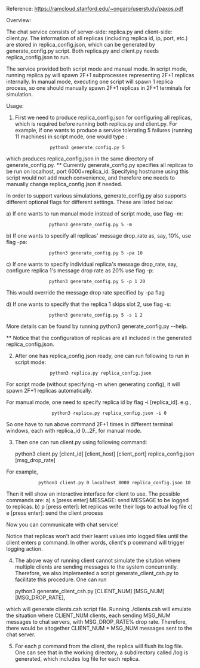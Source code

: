 Reference: https://ramcloud.stanford.edu/~ongaro/userstudy/paxos.pdf


Overview:

The chat service consists of server-side: replica.py and client-side: client.py.
The information of all replicas (including replica id, ip, port, etc.) are stored
in replica_config.json, which can be generated by generate_config.py script. 
Both replica.py and client.py needs replica_config.json to run.

The service provided both script mode and manual mode. In script mode, running
replica.py will spawn 2F+1 subprocesses representing 2F+1 replicas internally.
In manual mode, executing one script will spawn 1 replica process, so one should
manually spawn 2F+1 replicas in 2F+1 terminals for simulation.


Usage:

1. First we need to produce replica_config.json for configuring all replicas,
which is required before running both replica.py and client.py.
For example, if one wants to produce a service tolerating 5 failures (running
11 machines) in script mode, one would type :

                    python3 generate_config.py 5

which produces replica_config.json in the same directory of generate_config.py.
** Currently generate_config.py specifies all replicas to be run on localhost,
port 6000+replica_id. Specifying hostname using this script would not add much
convenience, and therefore one needs to manually change replica_config.json if needed.

In order to support various simulations, generate_config.py also supports 
different optional flags for different settings. These are listed below:

a) If one wants to run manual mode instead of script mode, use flag -m:
                    
                    python3 generate_config.py 5 -m

b) If one wants to specify all replicas' message drop_rate as, say, 10%, use flag -pa:

                    python3 generate_config.py 5 -pa 10

c) If one wants to specify individual replica's message drop_rate, say, configure
replica 1's message drop rate as 20% use flag -p:

                    python3 generate_config.py 5 -p 1 20 

This would override the message drop rate specified by -pa flag

d) If one wants to specify that the replica 1 skips slot 2, use flag -s:
            
                    python3 generate_config.py 5 -s 1 2 

More details can be found by running python3 generate_config.py --help.

** Notice that the configuration of replicas are all included in the generated replica_config.json.


2. After one has replica_config.json ready, one can run following to run in script mode:

                    python3 replica.py replica_config.json

For script mode (without specifying -m when generating config), it will spawn 2F+1 replicas automatically.

For manual mode, one need to specify replica id by flag -i [replica_id]. e.g.,
                    
                     python3 replica.py replica_config.json -i 0

So one have to run above command 2F+1 times in different terminal windows, each with
replica_id 0...2F, for manual mode.


3. Then one can run client.py using following command:
    
    python3 client.py [client_id] [client_host] [client_port] replica_config.json [msg_drop_rate]

For example,
    
                python3 client.py 0 localhost 8000 replica_config.json 10

Then it will show an interactive interface for client to use.
The possible commands are:
a) s [press enter] MESSAGE: send MESSAGE to be logged to replicas.
b) p [press enter]:         let replicas write their logs to actual log file
c) e [press enter]:         send the client process

Now you can communicate with chat service!

Notice that replicas won't add their learnt values into logged files until
the client enters p command. In other words, client's p command will trigger logging action.


4. The above way of running client cannot simulate the sitution where multiple
clients are sending messages to the system concurrently. Therefore, we also
implemented a script generate_client_csh.py to facilitate this procedure.
One can run

    python3 generate_client_csh.py [CLIENT_NUM] [MSG_NUM] [MSG_DROP_RATE],

which will generate clients.csh script file. Running ./clients.csh will emulate
the situation where CLIENT_NUM clients, each sending MSG_NUM messages to chat
servers, with MSG_DROP_RATE% drop rate. Therefore, there would be altogether
CLIENT_NUM * MSG_NUM messages sent to the chat server.


5. For each p command from the client, the replica will flush its log file.
One can see that in the working directory, a subdirectory called /log is generated,
which includes log file for each replica.
